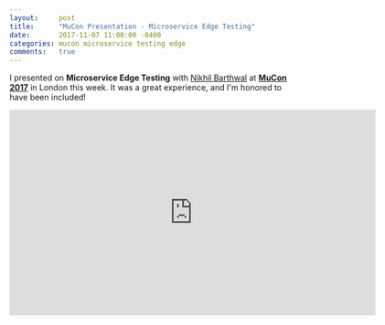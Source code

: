 ```yaml
---
layout:     post
title:      "MuCon Presentation - Microservice Edge Testing"
date:       2017-11-07 11:00:00 -0400
categories: mucon microservice testing edge
comments:   true
---
```

I presented on **Microservice Edge Testing** with [Nikhil Barthwal][nikhil-site] at **[MuCon 2017][mucon-2017]** in London this week. It was a great experience, and I'm honored to have been included!
<iframe src="https://player.vimeo.com/video/241722050" width="640" height="360" frameborder="0" webkitallowfullscreen mozallowfullscreen allowfullscreen></iframe>

[mucon-2017]: https://skillsmatter.com/conferences/8549-con-2017-the-microservices-conference
[nikhil-site]: http://www.nikhilbarthwal.com/
